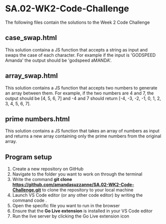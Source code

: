 # SA.02-WK2-Code-Challenge
The following files contain the solutions to the Week 2 Code Challenge

## case_swap.html
This solution containa a JS function that accepts a string as input and swaps the case of each character. For example if the input is 'GODSPEED Amanda' the output should be 'godspeed aMANDA'.

## array_swap.html
This solution contains a JS function that accepts two numbers to generate an array between them. For example, if the two numbers are 4 and 7, the output should be [4, 5, 6, 7] and -4 and 7 should return [-4, -3, -2, -1, 0, 1, 2, 3, 4, 5, 6, 7].

## prime numbers.html
This solution contains a JS function that takes an array of numbers as input and returns a new array containing only the prime numbers from the original array. 

## Program setup
1. Create a new repository on GitHub
2. Navigate to the folder you want to work on through the terminal 
3. Write the command **git clone https://github.com/amandasuzzanne/SA.02-WK2-Code-Challenge.git** to clone the repository to your local machine
4. Launch VS Code editor (or any other code editor) by writing the command code .
5. Open the specific file you want to run in the browser
6. Ensure that the **Go Live extension** is installed in your VS Code editor
7. Run the live server by clicking the Go Live extension icon
